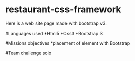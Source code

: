 # restaurant-css-framework
Here is a web site page made with bootstrap v3.

#Languages used
*Html5
*Css3
*Bootstrap 3

#Missions objectives
*placement of element with Bootstrap

#Team challenge
solo





